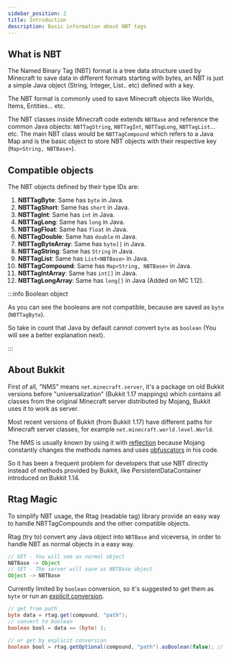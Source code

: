 ```yaml
---
sidebar_position: 2
title: Introduction
description: Basic information about NBT tags
---
```


## What is NBT

The Named Binary Tag (NBT) format is a tree data structure used by Minecraft to save data in different formats starting with bytes, an NBT is just a simple Java object (String, Integer, List.. etc) defined with a key.

The NBT format is commonly used to save Minecraft objects like Worlds, Items, Entities... etc.

The NBT classes inside Minecraft code extends `NBTBase` and reference the common Java objects: `NBTTagString`, `NBTTagInt`, `NBTTagLong`, `NBTTagList`... etc. The main NBT class would be `NBTTagCompound` which refers to a Java Map and is the basic object to store NBT objects with their respective key (`Map<String, NBTBase>`).

## Compatible objects

The NBT objects defined by their type IDs are:

1. **NBTTagByte**: Same has `byte` in Java.
2. **NBTTagShort**: Same has `short` in Java.
3. **NBTTagInt**: Same has `int` in Java.
4. **NBTTagLong**: Same has `long` in Java.
5. **NBTTagFloat**: Same has `float` in Java.
6. **NBTTagDouble**: Same has `double` in Java.
7. **NBTTagByteArray**: Same has `byte[]` in Java.
8. **NBTTagString**: Same has `String` in Java.
9. **NBTTagList**: Same has `List<NBTBase>` in Java.
10. **NBTTagCompound**: Same has `Map<String, NBTBase>` in Java.
11. **NBTTagIntArray**: Same has `int[]` in Java.
12. **NBTTagLongArray**: Same has `long[]` in Java (Added on MC 1.12).

:::info Boolean object

As you can see the booleans are not compatible, because are saved as `byte` (`NBTTagByte`).

So take in count that Java by default cannot convert `byte` as `boolean` (You will see a better explanation next).

:::

## About Bukkit

First of all, "NMS" means `net.minecraft.server`, it's a package on old Bukkit versions before "universalization" (Bukkit 1.17 mappings) which contains all classes from the original Minecraft server distributed by Mojang, Bukkit uses it to work as server.

Most recent versions of Bukkit (from Bukkit 1.17) have different paths for Minecraft server classes, for example `net.minecraft.world.level.World`.

The NMS is usually known by using it with [reflection](https://www.oracle.com/technical-resources/articles/java/javareflection.html) because Mojang constantly changes the methods names and uses [obfuscators](https://www.javatpoint.com/java-obfuscator) in his code.

So it has been a frequent problem for developers that use NBT directly instead of methods provided by Bukkit, like PersistentDataContainer introduced on Bukkit 1.14.

## Rtag Magic

To simplify NBT usage, the Rtag (readable tag) library provide an easy way to handle NBTTagCompounds and the other compatible objects.

Rtag (try to) convert any Java object into `NBTBase` and viceversa, in order to handle NBT as normal objects in a easy way.

```java
// GET - You will see as normal object
NBTBase -> Object
// SET - The server will save as NBTBase object
Object -> NBTBase
```

Currently limited by `boolean` conversion, so it's suggested to get them as `byte` or run an [explicit conversion](feature/types/#conversion).

```java
// get from path
byte data = rtag.get(compound, "path");
// convert to boolean
boolean bool = data == (byte) 1;

// or get by explicit conversion
boolean bool = rtag.getOptional(compound, "path").asBoolean(false); // false by default
```
